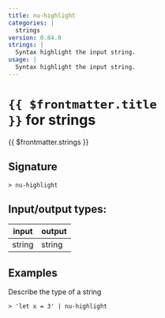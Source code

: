 ```yaml
---
title: nu-highlight
categories: |
  strings
version: 0.84.0
strings: |
  Syntax highlight the input string.
usage: |
  Syntax highlight the input string.
---
```


# <code>{{ $frontmatter.title }}</code> for strings

<div class='command-title'>{{ $frontmatter.strings }}</div>

## Signature

```> nu-highlight ```


## Input/output types:

| input  | output |
| ------ | ------ |
| string | string |

## Examples

Describe the type of a string
```shell
> 'let x = 3' | nu-highlight

```
